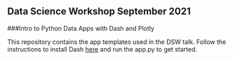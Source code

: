 ## Data Science Workshop September 2021
###Intro to Python Data Apps with Dash and Plotly

This repository contains the app templates used in the DSW talk. 
Follow the instructions to install Dash [here](https://dash.plotly.com/installation) and run the app.py to get started. 
